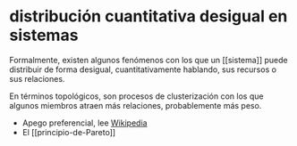 # distribución cuantitativa desigual en sistemas
Formalmente, existen algunos fenómenos con los que un [[sistema]] puede distribuir de forma desigual, cuantitativamente hablando, sus recursos o sus relaciones.

En términos topológicos, son procesos de clusterización con los que algunos miembros atraen más relaciones, probablemente más peso.

- Apego preferencial, lee [Wikipedia](https://en.wikipedia.org/wiki/Preferential_attachment)
- El [[principio-de-Pareto]]
